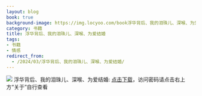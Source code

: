```yaml
---
layout: blog
book: true
background-image: https://img.locyoo.com/book浮华背后、我的泪珠儿、深喉、为爱结婚.jpg
category: 书籍
title: 浮华背后、我的泪珠儿、深喉、为爱结婚
tags:
- 书籍
- 情感
redirect_from:
  - /2024/03/浮华背后、我的泪珠儿、深喉、为爱结婚/
---
```

![](https://img.locyoo.com/book浮华背后、我的泪珠儿、深喉、为爱结婚.jpg)
浮华背后、我的泪珠儿、深喉、为爱结婚: <a name = "ref1" href="https://url18.ctfile.com/f/50983618-1439915872-5a86df?p=3619">点击下载</a>，访问密码请点击右上方“关于”自行查看